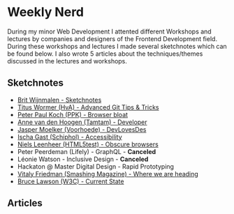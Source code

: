 # Weekly Nerd
During my minor Web Development I attented different Workshops and lectures by companies and designers of the Frontend Development field. During these workshops and lectures I made several sketchnotes which can be found below.  I also wrote 5 articles about the techniques/themes discussed in the lectures and workshops.

## Sketchnotes

- [Brit Wijnmalen - Sketchnotes](./weekly-nerds/week1.md)
- [Titus Wormer (HvA) - Advanced Git Tips & Tricks](./weekly-nerds/week2.md)
- [Peter Paul Koch (PPK) - Browser bloat](./weekly-nerds/week3.md)
- [Anne van den Hoogen (Tamtam) - Developer](./weekly-nerds/week4.md)
- [Jasper Moelker (Voorhoede) - DevLovesDes](./weekly-nerds/week5.md)
- [Ischa Gast (Schiphol) - Accessibility](./weekly-nerds/week6.md)
- [Niels Leenheer (HTML5test) - Obscure browsers](./weekly-nerds/week7.md)
- Peter Peerdeman (Lifely) - GraphQL - __Canceled__
- Léonie Watson - Inclusive Design - __Canceled__
- Hackaton @ Master Digital Design - Rapid Prototyping
- [Vitaly Friedman (Smashing Magazine) - Where we are heading](./weekly-nerds/week11.md)
- [Bruce Lawson (W3C) - Current State](./weekly-nerds/week12.md)

## Articles
